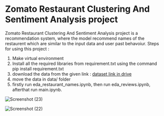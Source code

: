 <h1> Zomato Restaurant Clustering And Sentiment Analysis project </h1>
Zomato Restaurant Clustering And Sentiment Analysis project is a recommendation system,
where the model recommend names of the restaurent which are similar to the input data and user past behavoiur.
Steps for using this project :
<ol>
<li> Make virtual environment</li>
<li> Install all the required libraries from requirement.txt using the command pip install requirement.txt</li>
<li> download the data from the given link : <a href="https://drive.google.com/drive/folders/1o9cnMduhW_JLr05Qkm0PcoMNu-mVGEQQ?usp=drive_link"> dataset link in drive </a> </li>
<li> move the data in data/ folder</li>
<li> firstly run eda_restaurant_names.ipynb, then run eda_reviews.ipynb, afterthat run main.ipynb.</li>
</ol>

![Screenshot (23)](https://github.com/mdismailquraishicse/ZomatoRestaurantClusteringAndSentimentAnalysis/assets/52546719/76b1b84e-6e58-439f-bada-5a279d7e28d7)

![Screenshot (22)](https://github.com/mdismailquraishicse/ZomatoRestaurantClusteringAndSentimentAnalysis/assets/52546719/965c3a6d-1c64-4f0a-8e55-0bec10a214e8)
